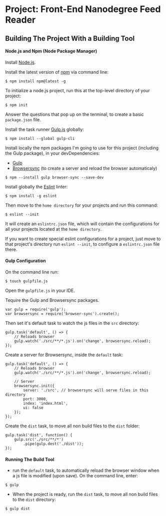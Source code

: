 # Project: Front-End Nanodegree Feed Reader

## Building The Project With a Building Tool

#### Node.js and Npm (Node Package Manager)

Install [Node.js](https://nodejs.org/en/).

Install the latest version of [npm](https://www.npmjs.com/get-npm) via command line:

```
$ npm install npm@latest -g
```

To initialize a node.js project, run this at the top-level directory of your project:

```
$ npm init
```
Answer the questions that pop up on the terminal, to create a basic `package.json` file.

Install the task runner [Gulp.js](https://github.com/gulpjs/gulp/blob/v3.9.1/docs/getting-started.md) globally:

```
$ npm install --global gulp-cli
```
 Install locally the npm packages I'm going to use for this project (including the Gulp package), in your devDependencies:

* [Gulp](https://www.npmjs.com/package/gulp)
* [Browsersync](https://www.npmjs.com/package/browser-sync) (to create a server and reload the browser automaticaly)

```
$ npm --install gulp browser-sync --save-dev
```


Install globally the [Eslint](https://www.npmjs.com/package/eslint) linter:


```
$ npm install -g eslint
```

Then move to the `home directory` for your projects and run this command:


```
$ eslint --init
```

It will create an `eslintrc.json` file, which will contain the configurations for all your projects located at the `home directory`.

If you want to create special eslint configurations for a project, just move to that project's directory run `eslint --init`, to configure a `eslintrc.json` file there.

#### Gulp Configuration

On the command line run:

```
$ touch gulpfile.js
```

Open the `gulpfile.js` in your IDE.

Tequire the Gulp and Browsersync packages.

```
var gulp = require('gulp');
var browsersync = require('browser-sync').create();
```

Then set it's default task to watch the js files in the `src` directory:

```
gulp.task('default', () => {
	// Reloads browser
	gulp.watch('./src/**/*.js').on('change', browsersync.reload);
});
```

Create a server for Browsersync, inside the `default` task:

```
gulp.task('default', () => {
	// Reloads browser
	gulp.watch('./src/**/*.js').on('change', browsersync.reload);

	// Server
	browsersync.init({
		server: './src', // browsersync will serve files in this directory
		port: 3000,
		index: 'index.html',
		ui: false
	});
});
```

Create the `dist` task, to move all non build files to the `dist` folder:

```
gulp.task('dist', function() {
	gulp.src('./src/**/*')
		.pipe(gulp.dest('./dist'));
});
```

#### Running The Build Tool

* run the `default` task, to automatically reload the browser window when a js file is modified (upon save). On the command line, enter:

```
$ gulp
```

* When the project is ready, run the `dist` task, to move all non build files to the `dist` directory:

```
$ gulp dist
```